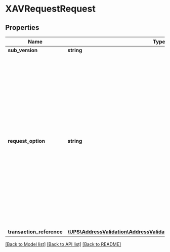# XAVRequestRequest

## Properties
Name | Type | Description | Notes
------------ | ------------- | ------------- | -------------
**sub_version** | **string** | Not Used. | [optional] 
**request_option** | **string** | Identifies the optional processing to be performed. If not present or invalid value then an error will be sent back.  Valid values:  1 - Address Validation 2 - Address Classification 3 - Address Validation and Address Classification.  For a list of valid values, refer to Address Validation API�Supported Countries or Territories in the Appendix. | 
**transaction_reference** | [**\UPS\AddressValidation\AddressValidation\RequestTransactionReference**](RequestTransactionReference.md) |  | [optional] 

[[Back to Model list]](../../README.md#documentation-for-models) [[Back to API list]](../../README.md#documentation-for-api-endpoints) [[Back to README]](../../README.md)

